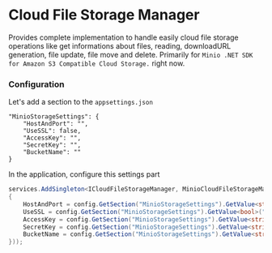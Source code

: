 # Cloud File Storage Manager

Provides complete implementation to handle easily cloud file storage operations like get informations about files, reading, downloadURL generation, file update, file move and delete. Primarily for `Minio .NET SDK for Amazon S3 Compatible Cloud Storage.` right now.

### Configuration

Let's add a section to the `appsettings.json`

```
"MinioStorageSettings": {
    "HostAndPort": "",
    "UseSSL": false,
    "AccessKey": "",
    "SecretKey": "",
    "BucketName": ""
}
```
In the application, configure this settings part

```cs
services.AddSingleton<ICloudFileStorageManager, MinioCloudFileStorageManager>(services => new MinioCloudFileStorageManager(new MinioCloudFileStorageManagerOptions()
{
    HostAndPort = config.GetSection("MinioStorageSettings").GetValue<string>("HostAndPort"),
    UseSSL = config.GetSection("MinioStorageSettings").GetValue<bool>("UseSSL"),
    AccessKey = config.GetSection("MinioStorageSettings").GetValue<string>("AccessKey"),
    SecretKey = config.GetSection("MinioStorageSettings").GetValue<string>("SecretKey"),
    BucketName = config.GetSection("MinioStorageSettings").GetValue<string>("BucketName")
}));  

```

